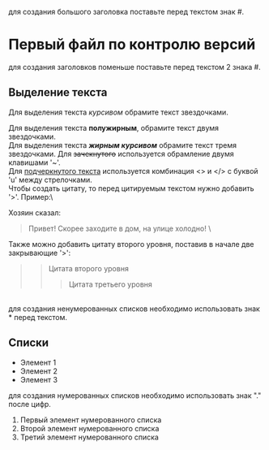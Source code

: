 для создания большого заголовка поставьте перед текстом знак #.
# Первый файл по контролю версий
для создания заголовков поменьше поставьте перед текстом 2 знака #.
## Выделение текста

Для выделения текста *курсивом* обрамите текст звездочками.

Для выделения текста **полужирным**, обрамите текст двумя звездочками.\
Для выделения текста ***жирным курсивом*** обрамите текст тремя звездочками.
Для ~~зачекнутого~~ используется обрамление двумя клавишами '~'.\
Для <u>подчеркнутого текста</u> используется комбинация <> и </> с буквой 'u' между стрелочками.  
Чтобы создать цитату, то перед цитируемым текстом нужно добавить '>'. Пример:\

Хозяин сказал:
> Привет! Скорее заходите в дом, на улице холодно!
\

Также можно добавить цитату второго уровня, поставив в начале две закрывающие '>':
>> Цитата второго уровня
>>> Цитата третьего уровня

\
для создания ненумерованных списков необходимо использовать знак * перед текстом.
 ## Списки
* Элемент 1
* Элемент 2
* Элемент 3

для создания нумерованных списков необходимо использовать знак "." после цифр.
1. Первый элемент нумерованного списка
2. Второй элемент нумерованного списка
3. Третий элемент нумерованного списка


